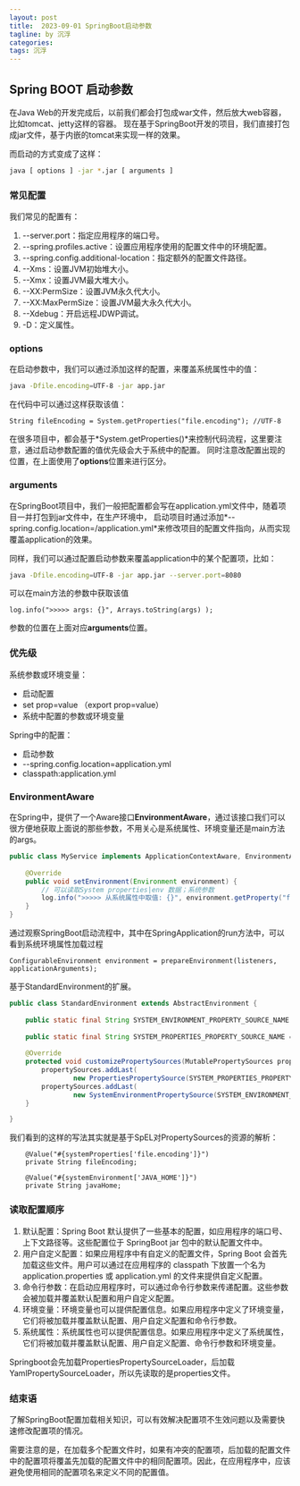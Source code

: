```yaml
---
layout: post
title:  2023-09-01 SpringBoot启动参数
tagline: by 沉浮
categories: 
tags: 沉浮
---
```



<!--more-->
## Spring BOOT 启动参数

在Java Web的开发完成后，以前我们都会打包成war文件，然后放大web容器，比如tomcat、jetty这样的容器。
现在基于SpringBoot开发的项目，我们直接打包成jar文件，基于内嵌的tomcat来实现一样的效果。

而启动的方式变成了这样：
```bash
java [ options ] -jar *.jar [ arguments ]
```
### 常见配置

我们常见的配置有：

1. --server.port：指定应用程序的端口号。
2. --spring.profiles.active：设置应用程序使用的配置文件中的环境配置。
3. --spring.config.additional-location：指定额外的配置文件路径。
4. --Xms：设置JVM初始堆大小。
5. --Xmx：设置JVM最大堆大小。
6. --XX:PermSize：设置JVM永久代大小。
7. --XX:MaxPermSize：设置JVM最大永久代大小。
8. --Xdebug：开启远程JDWP调试。
9. -D：定义属性。

### options

在启动参数中，我们可以通过添加这样的配置，来覆盖系统属性中的值：
```bash
java -Dfile.encoding=UTF-8 -jar app.jar 
```
在代码中可以通过这样获取该值：
```
String fileEncoding = System.getProperties("file.encoding"); //UTF-8
```
在很多项目中，都会基于*System.getProperties()*来控制代码流程，这里要注意，通过启动参数配置的值优先级会大于系统中的配置。
同时注意改配置出现的位置，在上面使用了**options**位置来进行区分。

### arguments

在SpringBoot项目中，我们一般把配置都会写在application.yml文件中，随着项目一并打包到jar文件中，在生产环境中，
启动项目时通过添加*--spring.config.location=<path>/application.yml*来修改项目的配置文件指向，从而实现覆盖application的效果。

同样，我们可以通过配置启动参数来覆盖application中的某个配置项，比如：
```bash
java -Dfile.encoding=UTF-8 -jar app.jar --server.port=8080 
```
可以在main方法的参数中获取该值
```
log.info(">>>>> args: {}", Arrays.toString(args) );
```

参数的位置在上面对应**arguments**位置。

### 优先级

系统参数或环境变量：

 + 启动配置
 + set prop=value （export prop=value）
 + 系统中配置的参数或环境变量

Spring中的配置：

 + 启动参数
 + --spring.config.location=application.yml
 + classpath:application.yml

### EnvironmentAware

在Spring中，提供了一个Aware接口**EnvironmentAware**，通过该接口我们可以很方便地获取上面说的那些参数，不用关心是系统属性、环境变量还是main方法的args。

```java
public class MyService implements ApplicationContextAware, EnvironmentAware {
    
    @Override
    public void setEnvironment(Environment environment) {
        // 可以读取System properties|env 数据；系统参数
        log.info(">>>>> 从系统属性中取值: {}", environment.getProperty("file.encoding") );
    }
}
```

通过观察SpringBoot启动流程中，其中在SpringApplication的run方法中，可以看到系统环境属性加载过程
```
ConfigurableEnvironment environment = prepareEnvironment(listeners, applicationArguments);
```

基于StandardEnvironment的扩展。
```java
public class StandardEnvironment extends AbstractEnvironment {
    
	public static final String SYSTEM_ENVIRONMENT_PROPERTY_SOURCE_NAME = "systemEnvironment";
    
	public static final String SYSTEM_PROPERTIES_PROPERTY_SOURCE_NAME = "systemProperties";
    
	@Override
	protected void customizePropertySources(MutablePropertySources propertySources) {
		propertySources.addLast(
				new PropertiesPropertySource(SYSTEM_PROPERTIES_PROPERTY_SOURCE_NAME, getSystemProperties()));
		propertySources.addLast(
				new SystemEnvironmentPropertySource(SYSTEM_ENVIRONMENT_PROPERTY_SOURCE_NAME, getSystemEnvironment()));
	}

}
```
我们看到的这样的写法其实就是基于SpEL对PropertySources的资源的解析：
```
    @Value("#{systemProperties['file.encoding']}")
    private String fileEncoding;

    @Value("#{systemEnvironment['JAVA_HOME']}")
    private String javaHome;
```

### 读取配置顺序

1. 默认配置：Spring Boot 默认提供了一些基本的配置，如应用程序的端口号、上下文路径等。这些配置位于 SpringBoot jar 包中的默认配置文件中。
2. 用户自定义配置：如果应用程序中有自定义的配置文件，Spring Boot 会首先加载这些文件。用户可以通过在应用程序的 classpath 下放置一个名为 application.properties 或 application.yml 的文件来提供自定义配置。
3. 命令行参数：在启动应用程序时，可以通过命令行参数来传递配置。这些参数会被加载并覆盖默认配置和用户自定义配置。
4. 环境变量：环境变量也可以提供配置信息。如果应用程序中定义了环境变量，它们将被加载并覆盖默认配置、用户自定义配置和命令行参数。
5. 系统属性：系统属性也可以提供配置信息。如果应用程序中定义了系统属性，它们将被加载并覆盖默认配置、用户自定义配置、命令行参数和环境变量。

Springboot会先加载PropertiesPropertySourceLoader，后加载YamlPropertySourceLoader，所以先读取的是properties文件。

### 结束语

了解SpringBoot配置加载相关知识，可以有效解决配置项不生效问题以及需要快速修改配置项的情况。

需要注意的是，在加载多个配置文件时，如果有冲突的配置项，后加载的配置文件中的配置项将覆盖先加载的配置文件中的相同配置项。因此，在应用程序中，应该避免使用相同的配置项名来定义不同的配置值。
